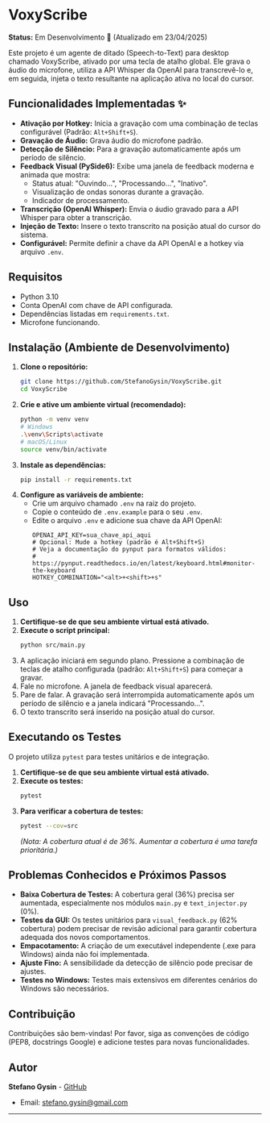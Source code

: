 # VoxyScribe

**Status:** Em Desenvolvimento 🚧 (Atualizado em 23/04/2025)

Este projeto é um agente de ditado (Speech-to-Text) para desktop chamado VoxyScribe, ativado por uma tecla de atalho global. Ele grava o áudio do microfone, utiliza a API Whisper da OpenAI para transcrevê-lo e, em seguida, injeta o texto resultante na aplicação ativa no local do cursor.

## Funcionalidades Implementadas ✨

*   **Ativação por Hotkey:** Inicia a gravação com uma combinação de teclas configurável (Padrão: `Alt+Shift+S`).
*   **Gravação de Áudio:** Grava áudio do microfone padrão.
*   **Detecção de Silêncio:** Para a gravação automaticamente após um período de silêncio.
*   **Feedback Visual (PySide6):** Exibe uma janela de feedback moderna e animada que mostra:
    *   Status atual: "Ouvindo...", "Processando...", "Inativo".
    *   Visualização de ondas sonoras durante a gravação.
    *   Indicador de processamento.
*   **Transcrição (OpenAI Whisper):** Envia o áudio gravado para a API Whisper para obter a transcrição.
*   **Injeção de Texto:** Insere o texto transcrito na posição atual do cursor do sistema.
*   **Configurável:** Permite definir a chave da API OpenAI e a hotkey via arquivo `.env`.

## Requisitos

*   Python 3.10
*   Conta OpenAI com chave de API configurada.
*   Dependências listadas em `requirements.txt`.
*   Microfone funcionando.

## Instalação (Ambiente de Desenvolvimento)

1.  **Clone o repositório:**
    ```bash
    git clone https://github.com/StefanoGysin/VoxyScribe.git
    cd VoxyScribe
    ```
2.  **Crie e ative um ambiente virtual (recomendado):**
    ```bash
    python -m venv venv
    # Windows
    .\venv\Scripts\activate
    # macOS/Linux
    source venv/bin/activate
    ```
3.  **Instale as dependências:**
    ```bash
    pip install -r requirements.txt
    ```
4.  **Configure as variáveis de ambiente:**
    *   Crie um arquivo chamado `.env` na raiz do projeto.
    *   Copie o conteúdo de `.env.example` para o seu `.env`.
    *   Edite o arquivo `.env` e adicione sua chave da API OpenAI:
        ```dotenv
        OPENAI_API_KEY=sua_chave_api_aqui
        # Opcional: Mude a hotkey (padrão é Alt+Shift+S)
        # Veja a documentação do pynput para formatos válidos:
        # https://pynput.readthedocs.io/en/latest/keyboard.html#monitor-the-keyboard
        HOTKEY_COMBINATION="<alt>+<shift>+s"
        ```

## Uso

1.  **Certifique-se de que seu ambiente virtual está ativado.**
2.  **Execute o script principal:**
    ```bash
    python src/main.py
    ```
3.  A aplicação iniciará em segundo plano. Pressione a combinação de teclas de atalho configurada (padrão: `Alt+Shift+S`) para começar a gravar.
4.  Fale no microfone. A janela de feedback visual aparecerá.
5.  Pare de falar. A gravação será interrompida automaticamente após um período de silêncio e a janela indicará "Processando...".
6.  O texto transcrito será inserido na posição atual do cursor.

## Executando os Testes

O projeto utiliza `pytest` para testes unitários e de integração.

1.  **Certifique-se de que seu ambiente virtual está ativado.**
2.  **Execute os testes:**
    ```bash
    pytest
    ```
3.  **Para verificar a cobertura de testes:**
    ```bash
    pytest --cov=src
    ```
    *(Nota: A cobertura atual é de 36%. Aumentar a cobertura é uma tarefa prioritária.)*

## Problemas Conhecidos e Próximos Passos

*   **Baixa Cobertura de Testes:** A cobertura geral (36%) precisa ser aumentada, especialmente nos módulos `main.py` e `text_injector.py` (0%).
*   **Testes da GUI:** Os testes unitários para `visual_feedback.py` (62% cobertura) podem precisar de revisão adicional para garantir cobertura adequada dos novos comportamentos.
*   **Empacotamento:** A criação de um executável independente (.exe para Windows) ainda não foi implementada.
*   **Ajuste Fino:** A sensibilidade da detecção de silêncio pode precisar de ajustes.
*   **Testes no Windows:** Testes mais extensivos em diferentes cenários do Windows são necessários.

## Contribuição

Contribuições são bem-vindas! Por favor, siga as convenções de código (PEP8, docstrings Google) e adicione testes para novas funcionalidades.

## Autor

**Stefano Gysin** - [GitHub](https://github.com/StefanoGysin)
- Email: stefano.gysin@gmail.com

--- 